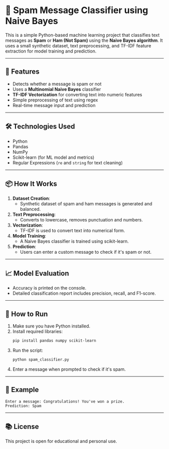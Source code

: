 
# 📧 Spam Message Classifier using Naive Bayes

This is a simple Python-based machine learning project that classifies text messages as **Spam** or **Ham (Not Spam)** using the **Naive Bayes algorithm**. It uses a small synthetic dataset, text preprocessing, and TF-IDF feature extraction for model training and prediction.

---

## 🚀 Features

- Detects whether a message is spam or not
- Uses a **Multinomial Naive Bayes** classifier
- **TF-IDF Vectorization** for converting text into numeric features
- Simple preprocessing of text using regex
- Real-time message input and prediction

---

## 🛠️ Technologies Used

- Python
- Pandas
- NumPy
- Scikit-learn (for ML model and metrics)
- Regular Expressions (`re` and `string` for text cleaning)

---

## 📦 How It Works

1. **Dataset Creation**: 
   - Synthetic dataset of spam and ham messages is generated and balanced.
2. **Text Preprocessing**: 
   - Converts to lowercase, removes punctuation and numbers.
3. **Vectorization**:
   - TF-IDF is used to convert text into numerical form.
4. **Model Training**:
   - A Naive Bayes classifier is trained using scikit-learn.
5. **Prediction**:
   - Users can enter a custom message to check if it's spam or not.

---

## 📈 Model Evaluation

- Accuracy is printed on the console.
- Detailed classification report includes precision, recall, and F1-score.

---

## 🧪 How to Run

1. Make sure you have Python installed.
2. Install required libraries:
   ```bash
   pip install pandas numpy scikit-learn
   ```
3. Run the script:
   ```bash
   python spam_classifier.py
   ```
4. Enter a message when prompted to check if it's spam.

---

## 📝 Example

```text
Enter a message: Congratulations! You've won a prize.
Prediction: Spam
```

---

## 📚 License

This project is open for educational and personal use.
